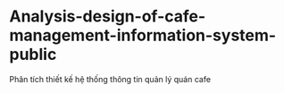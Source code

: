 # Analysis-design-of-cafe-management-information-system-public
Phân tích thiết kế hệ thống thông tin quản lý quán cafe
